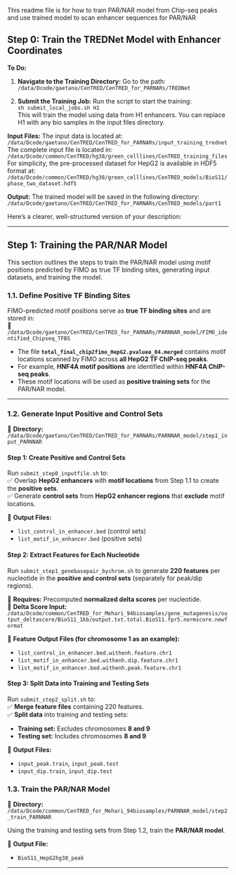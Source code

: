This readme file is for how to train PAR/NAR model from Chip-seq peaks and use trained model to scan enhancer sequences for PAR/NAR
## Step 0: Train the TREDNet Model with Enhancer Coordinates
**To Do:**
1. **Navigate to the Training Directory:**
   Go to the path:  
   `/data/Dcode/gaetano/CenTRED/CenTRED_for_PARNARs/TREDNet`

2. **Submit the Training Job:**
   Run the script to start the training:  
   `sh submit_local_jobs.sh H1`  
   This will train the model using data from H1 enhancers. You can replace H1 with any bio samples in the input files directory.

**Input Files:**
   The input data is located at:  
   `/data/Dcode/gaetano/CenTRED/CenTRED_for_PARNARs/input_training_trednet`  
   The complete input file is located in: 
   `/data/Dcode/common/CenTRED/hg38/green_celllines/CenTRED_training_files`
   For simplicity, the pre-processed dataset for HepG2 is available in HDF5 format at:  
   `/data/Dcode/common/CenTRED/hg38/green_celllines/CenTRED_models/BioS11/phase_two_dataset.hdf5`

**Output:**
   The trained model will be saved in the following directory:  
   `/data/Dcode/gaetano/CenTRED/CenTRED_for_PARNARs/CenTRED_models/part1`

Here’s a clearer, well-structured version of your description:  

---

## Step 1: Training the PAR/NAR Model

This section outlines the steps to train the PAR/NAR model using motif positions predicted by FIMO as true TF binding sites, generating input datasets, and training the model.  

### **1.1. Define Positive TF Binding Sites**  
FIMO-predicted motif positions serve as **true TF binding sites** and are stored in:  
📂 `/data/Dcode/gaetano/CenTRED/CenTRED_for_PARNARs/PARNNAR_model/FIMO_identified_Chipseq_TFBS`  

- The file **`total_final_chip2fimo_HepG2.pvaluee_04.merged`** contains motif locations scanned by FIMO across **all HepG2 TF ChIP-seq peaks**.  
- For example, **HNF4A motif positions** are identified within **HNF4A ChIP-seq peaks**.  
- These motif locations will be used as **positive training sets** for the PAR/NAR model.  

---

### **1.2. Generate Input Positive and Control Sets**  
📂 **Directory:** `/data/Dcode/gaetano/CenTRED/CenTRED_for_PARNARs/PARNNAR_model/step1_input_PARNNAR`  

#### **Step 1: Create Positive and Control Sets**  
Run `submit_step0_inputfile.sh` to:  
✅ Overlap **HepG2 enhancers** with **motif locations** from Step 1.1 to create the **positive sets**.  
✅ Generate **control sets** from **HepG2 enhancer regions** that **exclude** motif locations.  

🔹 **Output Files:**  
- `list_control_in_enhancer.bed` (control sets)  
- `list_motif_in_enhancer.bed` (positive sets)  

#### **Step 2: Extract Features for Each Nucleotide**  
Run `submit_step1_genebasepair_bychrom.sh` to generate **220 features** per nucleotide in the **positive and control sets** (separately for peak/dip regions).  

📝 **Requires:** Precomputed **normalized delta scores** per nucleotide.  
📂 **Delta Score Input:** `/data/Dcode/common/CenTRED_for_Mehari_94biosamples/gene_mutagenesis/output_deltascore/BioS11_1kb/output.txt.total.BioS11.fpr5.normscore.newformat`  

🔹 **Feature Output Files (for chromosome 1 as an example):**  
- `list_control_in_enhancer.bed.withenh.feature.chr1`  
- `list_motif_in_enhancer.bed.withenh.dip.feature.chr1`  
- `list_motif_in_enhancer.bed.withenh.peak.feature.chr1`  

#### **Step 3: Split Data into Training and Testing Sets**  
Run `submit_step2_split.sh` to:  
✅ **Merge feature files** containing 220 features.  
✅ **Split data** into training and testing sets:  
   - **Training set:** Excludes chromosomes **8 and 9**  
   - **Testing set:** Includes chromosomes **8 and 9**  

🔹 **Output Files:**  
- `input_peak.train`, `input_peak.test`  
- `input_dip.train`, `input_dip.test`  



### **1.3. Train the PAR/NAR Model**  
📂 **Directory:** `/data/Dcode/common/CenTRED_for_Mehari_94biosamples/PARNNAR_model/step2_train_PARNNAR`  

Using the training and testing sets from Step 1.2, train the **PAR/NAR model**.  

🔹 **Output File:**  
- `BioS11_HepG2hg38_peak`  

---